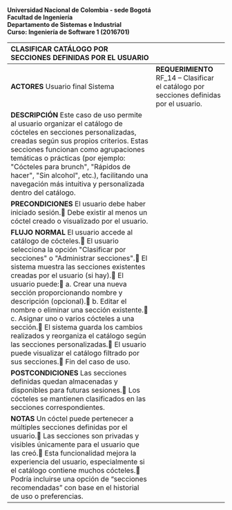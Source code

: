   
**Universidad Nacional de Colombia \- sede Bogotá**  
**Facultad de Ingeniería**  
**Departamento de Sistemas e Industrial**  
**Curso:  Ingeniería de Software 1 (2016701)**

| CLASIFICAR CATÁLOGO POR SECCIONES DEFINIDAS POR EL USUARIO  |  |
| :---- | :---- |
| **ACTORES** Usuario final Sistema | **REQUERIMIENTO** RF\_14 – Clasificar el catálogo por secciones definidas por el usuario.  |
| **DESCRIPCIÓN** Este caso de uso permite al usuario organizar el catálogo de cócteles en secciones personalizadas, creadas según sus propios criterios. Estas secciones funcionan como agrupaciones temáticas o prácticas (por ejemplo: "Cócteles para brunch", "Rápidos de hacer", "Sin alcohol", etc.), facilitando una navegación más intuitiva y personalizada dentro del catálogo. |  |
| **PRECONDICIONES** El usuario debe haber iniciado sesión. Debe existir al menos un cóctel creado o visualizado por el usuario.  |  |
| **FLUJO NORMAL** El usuario accede al catálogo de cócteles. El usuario selecciona la opción "Clasificar por secciones" o "Administrar secciones". El sistema muestra las secciones existentes creadas por el usuario (si hay). El usuario puede: a. Crear una nueva sección proporcionando nombre y descripción (opcional). b. Editar el nombre o eliminar una sección existente. c. Asignar uno o varios cócteles a una sección. El sistema guarda los cambios realizados y reorganiza el catálogo según las secciones personalizadas. El usuario puede visualizar el catálogo filtrado por sus secciones. Fin del caso de uso.  |  |
| **POSTCONDICIONES** Las secciones definidas quedan almacenadas y disponibles para futuras sesiones. Los cócteles se mantienen clasificados en las secciones correspondientes. |  |
| **NOTAS** Un cóctel puede pertenecer a múltiples secciones definidas por el usuario. Las secciones son privadas y visibles únicamente para el usuario que las creó. Esta funcionalidad mejora la experiencia del usuario, especialmente si el catálogo contiene muchos cócteles. Podría incluirse una opción de “secciones recomendadas” con base en el historial de uso o preferencias.  |  |

